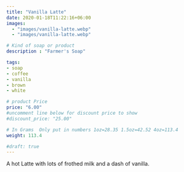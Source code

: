 ```yaml
---
title: "Vanilla Latte"
date: 2020-01-18T11:22:16+06:00
images: 
  - "images/vanilla-latte.webp"
  - "images/vanilla-latte.webp"

# Kind of soap or product
description : "Farmer's Soap"

tags:
- soap
- coffee
- vanilla
- brown
- white

# product Price
price: "6.00"
#uncomment line below for discount price to show
#discount_price: "25.00"

# In Grams  Only put in numbers 1oz=28.35 1.5oz=42.52 4oz=113.4
weight: 113.4

#draft: true
---
```



A hot Latte with lots of frothed milk and a dash of vanilla.



